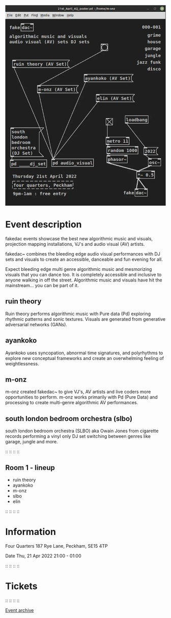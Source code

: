 
<img src="/assets/images/fakedac-001.webp" loading="lazy" />

# Event description

fakedac events showcase the best new algorithmic music and visuals, projection mapping installations, VJ's and audio visual (AV) artists.

fakedac~ combines the bleeding edge audio visual performances with DJ sets and visuals to create an accessible, danceable and fun evening for all.

Expect bleeding edge multi genre algorithmic music and mesmorizing visuals that you can dance too. It is completely accessible and inclusive to anyone walking in off the street. Algorithmic music and visuals have hit the mainstream... you can be part of it.

## ruin theory

Ruin theory performs algorithmic music with Pure data (Pd) exploring rhythmic patterns and sonic textures. Visuals are generated from generative adversarial networks (GANs).

## ayankoko

Ayankoko uses syncopation, abnormal time signatures, and polyrhythms to explore new conceptual frameworks and create an overwhelming feeling of weightlessness.

## m-onz

m-onz created fakedac~ to give VJ's, AV artists and live coders more opportunities to perform. m-onz works primarily with Pd (Pure Data) and processing to create multi-genre algorithmic AV performances.

## south london bedroom orchestra (slbo)

south london bedroom orchestra (SLBO) aka Owain Jones from cigarette records performing a vinyl only DJ set switching between genres like garage, jungle and more.

::
::
::
::

## Room 1 - lineup

* ruin theory
* ayankoko
* m-onz
* slbo
* elin

::
::
::
::

# Information

Four Quarters
187 Rye Lane, Peckham, SE15 4TP

Date
Thu, 21 Apr 2022
21:00 - 01:00

::
::
::
::

# Tickets


::
::
::
::

<a href="https://ra.co/events/1500094" target="_blank" rel="noreferrer">Event archive</a>
